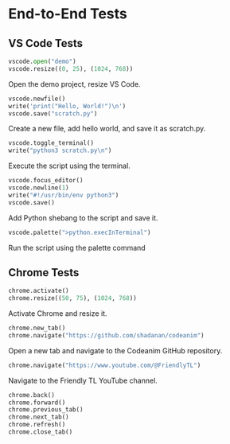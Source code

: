 # End-to-End Tests

## VS Code Tests

```python codeanim vscode
vscode.open("demo")
vscode.resize((0, 25), (1024, 768))
```

Open the demo project, resize VS Code.

```python codeanim
vscode.newfile()
write('print("Hello, World!")\n')
vscode.save("scratch.py")
```

Create a new file, add hello world, and save it as scratch.py.

```python codeanim
vscode.toggle_terminal()
write("python3 scratch.py\n")
```

Execute the script using the terminal.

```python codeanim
vscode.focus_editor()
vscode.newline(1)
write("#!/usr/bin/env python3")
vscode.save()
```

Add Python shebang to the script and save it.

```python codeanim
vscode.palette(">python.execInTerminal")
```

Run the script using the palette command

## Chrome Tests

```python codeanim chrome
chrome.activate()
chrome.resize((50, 75), (1024, 768))
```

Activate Chrome and resize it.

```python codeanim
chrome.new_tab()
chrome.navigate("https://github.com/shadanan/codeanim")
```

Open a new tab and navigate to the Codeanim GitHub repository.

```python codeanim
chrome.navigate("https://www.youtube.com/@FriendlyTL")
```

Navigate to the Friendly TL YouTube channel.

```python codeanim
chrome.back()
chrome.forward()
chrome.previous_tab()
chrome.next_tab()
chrome.refresh()
chrome.close_tab()
```

